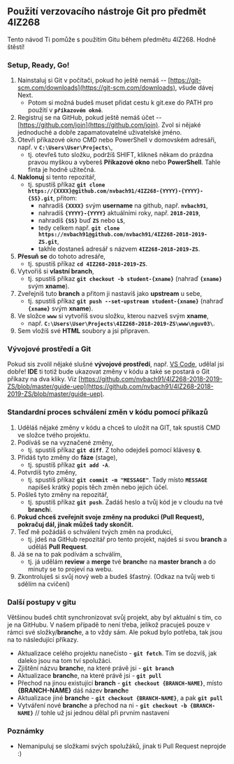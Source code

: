 ## Použití verzovacího nástroje Git pro předmět 4IZ268
Tento návod Ti pomůže s použitím Gitu během předmětu 4IZ268. Hodně štěstí!



### Setup, Ready, Go!
1. Nainstaluj si Git v počítači, pokud ho ještě nemáš -- [https://git-scm.com/downloads](https://git-scm.com/downloads), všude dávej Next.
    - Potom si možná budeš muset přidat cestu k git.exe do PATH pro použití v **`příkazovém okně`**.
2. Registruj se na GitHub, pokud ještě nemáš účet -- [https://github.com/join](https://github.com/join). Zvol si nějaké jednoduché a dobře zapamatovatelné uživatelské jméno.
3. Otevři příkazové okno CMD nebo PowerShell v domovském adresáři, např. v **`C:\Users\User\Projects\`**, 
    - tj. otevřeš tuto složku, podržíš SHIFT, klikneš někam do prázdna pravou myškou a vybereš **Příkazové okno** nebo **PowerShell**. Tahle finta je hodně užitečná.
4. **Naklonuj** si tento repozitář, 
    - tj. spustíš příkaz **`git clone https://{XXXX}@github.com/nvbach91/4IZ268-{YYYY}-{YYYY}-{SS}.git`**, přitom: 
        - nahradíš **`{XXXX}`** svým **username** na github, např. **`nvbach91`**,
        - nahradíš **`{YYYY}-{YYYY}`** aktuálními roky, např. **`2018-2019`**,
        - nahradíš **`{SS}`** buď **`ZS`** nebo **`LS`**,
        - tedy celkem např. **`git clone https://nvbach91@github.com/nvbach91/4IZ268-2018-2019-ZS.git`**,
        - takhle dostaneš adresář s názvem **`4IZ268-2018-2019-ZS`**.
5. **Přesuň se** do tohoto adresáře, 
    - tj. spustíš příkaz **`cd 4IZ268-2018-2019-ZS`**.
6. Vytvořiš si **vlastní branch**, 
    - tj. spustíš příkaz **`git checkout -b student-{xname}`** (nahraď **`{xname}`** svým **xname**).
7. Zveřejníš tuto **branch** a přitom ji nastavíš jako **upstream** u sebe, 
    - tj. spustíš příkaz **`git push --set-upstream student-{xname}`** (nahraď **`{xname}`** svým **xname**).
8. Ve složce **`www`** si vytvoříš svou složku, kterou nazveš svým **xname**, 
    - např. **`C:\Users\User\Projects\4IZ268-2018-2019-ZS\www\nguv03\`**.
9. Sem vložíš své **HTML** soubory a jsi připraven.



### Vývojové prostředí a Git
Pokud sis zvolil nějaké slušné **vývojové prostředí**, např. [VS Code](https://code.visualstudio.com/download), udělal jsi dobře! **IDE** ti totiž bude ukazovat změny v kódu a také se postará o Git příkazy na dva kliky. Viz [https://github.com/nvbach91/4IZ268-2018-2019-ZS/blob/master/guide-uep](https://github.com/nvbach91/4IZ268-2018-2019-ZS/blob/master/guide-uep).



### Standardní proces schválení změn v kódu pomocí příkazů
1. Uděláš nějaké změny v kódu a chceš to uložit na GIT, tak spustíš CMD ve složce tvého projektu.
2. Podíváš se na vyznačené změny, 
    - tj. spustíš příkaz **`git diff`**. Z toho odejdeš pomocí klávesy **`Q`**.
3. Přidáš tyto změny do **fáze** (stage), 
    - tj. spustíš příkaz **`git add -A`**.
4. Potvrdíš tyto změny, 
    - tj. spustíš příkaz **`git commit -m "MESSAGE"`**. Tady místo **`MESSAGE`** napíšeš krátký popis těch změn nebo jejich účel.
5. Pošleš tyto změny na repozitář, 
    - tj. spustíš příkaz **`git push`**. Zadáš heslo a tvůj kód je v cloudu na tvé **branch**i.
6. **Pokud chceš zveřejnit svoje změny na produkci (Pull Request), pokračuj dál, jinak můžeš tady skončit.**
7. Teď mě požádáš o schválení tvých změn na produkci, 
    - tj. jdeš na GitHub repozitář pro tento projekt, najdeš si svou **branch** a uděláš **Pull Request**.
8. Já se na to pak podívám a schválím, 
    - tj. já udělám **review** a **merge** tvé **branch**e na **master branch** a do minuty se to projeví na webu.
9. Zkontroluješ si svůj nový web a budeš šťastný. (Odkaz na tvůj web ti sdělím na cvičení)



### Další postupy v gitu
Většinou budeš chtít synchronizovat svůj projekt, aby byl aktuální s tím, co je na GitHubu. V našem případě to není třeba, jelikož pracuješ pouze v rámci své složky/**branch**e, a to vždy sám. Ale pokud bylo potřeba, tak jsou na to následující příkazy.
- Aktualizace celého projektu nanečisto - **``git fetch``**. Tím se dozvíš, jak daleko jsou na tom tví spolužáci.
- Zjištění názvu **branch**e, na které právě jsi - **`git branch`**
- Aktualizace **branch**e, na které právě jsi - **`git pull`**
- Přechod na jinou existující **branch** - **`git checkout {BRANCH-NAME}`**, místo **{BRANCH-NAME}** dáš název **branch**e
- Aktualizace jiné **branch**e - **`git checkout {BRANCH-NAME}`**, a pak **`git pull`**
- Vytváření nové **branch**e a přechod na ni - **`git checkout -b {BRANCH-NAME}`** // tohle už jsi jednou dělal při prvním nastavení



### Poznámky
- Nemanipuluj se složkami svých spolužáků, jinak ti Pull Request neprojde :)
